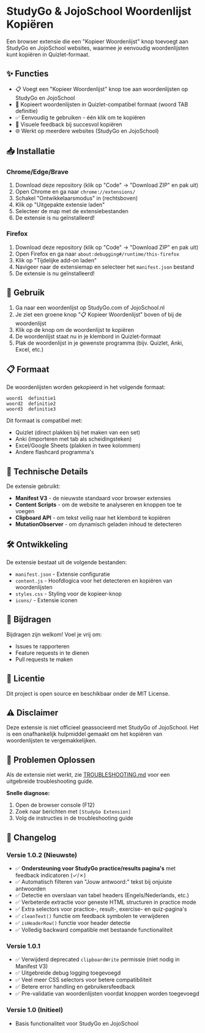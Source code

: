 # StudyGo & JojoSchool Woordenlijst Kopiëren

Een browser extensie die een "Kopieer Woordenlijst" knop toevoegt aan StudyGo en JojoSchool websites, waarmee je eenvoudig woordenlijsten kunt kopiëren in Quizlet-formaat.

## ✨ Functies

- 📋 Voegt een "Kopieer Woordenlijst" knop toe aan woordenlijsten op StudyGo en JojoSchool
- 🔄 Kopieert woordenlijsten in Quizlet-compatibel formaat (woord TAB definitie)
- ✅ Eenvoudig te gebruiken - één klik om te kopiëren
- 🎨 Visuele feedback bij succesvol kopiëren
- 🌐 Werkt op meerdere websites (StudyGo en JojoSchool)

## 📥 Installatie

### Chrome/Edge/Brave

1. Download deze repository (klik op "Code" → "Download ZIP" en pak uit)
2. Open Chrome en ga naar `chrome://extensions/`
3. Schakel "Ontwikkelaarsmodus" in (rechtsboven)
4. Klik op "Uitgepakte extensie laden"
5. Selecteer de map met de extensiebestanden
6. De extensie is nu geïnstalleerd!

### Firefox

1. Download deze repository (klik op "Code" → "Download ZIP" en pak uit)
2. Open Firefox en ga naar `about:debugging#/runtime/this-firefox`
3. Klik op "Tijdelijke add-on laden"
4. Navigeer naar de extensiemap en selecteer het `manifest.json` bestand
5. De extensie is nu geïnstalleerd!

## 🚀 Gebruik

1. Ga naar een woordenlijst op StudyGo.com of JojoSchool.nl
2. Je ziet een groene knop "📋 Kopieer Woordenlijst" boven of bij de woordenlijst
3. Klik op de knop om de woordenlijst te kopiëren
4. De woordenlijst staat nu in je klembord in Quizlet-formaat
5. Plak de woordenlijst in je gewenste programma (bijv. Quizlet, Anki, Excel, etc.)

## 📋 Formaat

De woordenlijsten worden gekopieerd in het volgende formaat:
```
woord1	definitie1
woord2	definitie2
woord3	definitie3
```

Dit formaat is compatibel met:
- Quizlet (direct plakken bij het maken van een set)
- Anki (importeren met tab als scheidingsteken)
- Excel/Google Sheets (plakken in twee kolommen)
- Andere flashcard programma's

## 🔧 Technische Details

De extensie gebruikt:
- **Manifest V3** - de nieuwste standaard voor browser extensies
- **Content Scripts** - om de website te analyseren en knoppen toe te voegen
- **Clipboard API** - om tekst veilig naar het klembord te kopiëren
- **MutationObserver** - om dynamisch geladen inhoud te detecteren

## 🛠️ Ontwikkeling

De extensie bestaat uit de volgende bestanden:
- `manifest.json` - Extensie configuratie
- `content.js` - Hoofdlogica voor het detecteren en kopiëren van woordenlijsten
- `styles.css` - Styling voor de kopieer-knop
- `icons/` - Extensie iconen

## 🤝 Bijdragen

Bijdragen zijn welkom! Voel je vrij om:
- Issues te rapporteren
- Feature requests in te dienen
- Pull requests te maken

## 📄 Licentie

Dit project is open source en beschikbaar onder de MIT License.

## ⚠️ Disclaimer

Deze extensie is niet officieel geassocieerd met StudyGo of JojoSchool. Het is een onafhankelijk hulpmiddel gemaakt om het kopiëren van woordenlijsten te vergemakkelijken.

## 🔧 Problemen Oplossen

Als de extensie niet werkt, zie [TROUBLESHOOTING.md](TROUBLESHOOTING.md) voor een uitgebreide troubleshooting guide.

**Snelle diagnose:**
1. Open de browser console (F12)
2. Zoek naar berichten met `[StudyGo Extension]`
3. Volg de instructies in de troubleshooting guide

## 📝 Changelog

### Versie 1.0.2 (Nieuwste)
- ✅ **Ondersteuning voor StudyGo practice/results pagina's** met feedback indicatoren (✓/✗)
- ✅ Automatisch filteren van "Jouw antwoord:" tekst bij onjuiste antwoorden
- ✅ Detectie en overslaan van tabel headers (Engels/Nederlands, etc.)
- ✅ Verbeterde extractie voor geneste HTML structuren in practice mode
- ✅ Extra selectors voor practice-, result-, exercise- en quiz-pagina's
- ✅ `cleanText()` functie om feedback symbolen te verwijderen
- ✅ `isHeaderRow()` functie voor header detectie
- ✅ Volledig backward compatible met bestaande functionaliteit

### Versie 1.0.1
- ✅ Verwijderd deprecated `clipboardWrite` permissie (niet nodig in Manifest V3)
- ✅ Uitgebreide debug logging toegevoegd
- ✅ Veel meer CSS selectors voor betere compatibiliteit
- ✅ Betere error handling en gebruikersfeedback
- ✅ Pre-validatie van woordenlijsten voordat knoppen worden toegevoegd

### Versie 1.0 (Initieel)
- Basis functionaliteit voor StudyGo en JojoSchool